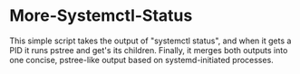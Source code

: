 # More-Systemctl-Status

This simple script takes the output of "systemctl status", and when it gets
a PID it runs pstree and get's its children.  Finally, it merges both
outputs into one concise, pstree-like output based on systemd-initiated
processes.

